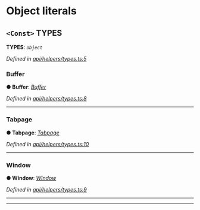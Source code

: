 

# Object literals

<a id="types"></a>

## `<Const>` TYPES

**TYPES**: *`object`*

*Defined in [api/helpers/types.ts:5](https://github.com/neovim/node-client/blob/97a65c6/src/api/helpers/types.ts#L5)*

<a id="types.buffer"></a>

###  Buffer

**● Buffer**: *[Buffer](../classes/_api_buffer_.buffer.md)*

*Defined in [api/helpers/types.ts:8](https://github.com/neovim/node-client/blob/97a65c6/src/api/helpers/types.ts#L8)*

___
<a id="types.tabpage"></a>

###  Tabpage

**● Tabpage**: *[Tabpage](../classes/_api_tabpage_.tabpage.md)*

*Defined in [api/helpers/types.ts:10](https://github.com/neovim/node-client/blob/97a65c6/src/api/helpers/types.ts#L10)*

___
<a id="types.window"></a>

###  Window

**● Window**: *[Window](../classes/_api_window_.window.md)*

*Defined in [api/helpers/types.ts:9](https://github.com/neovim/node-client/blob/97a65c6/src/api/helpers/types.ts#L9)*

___

___

